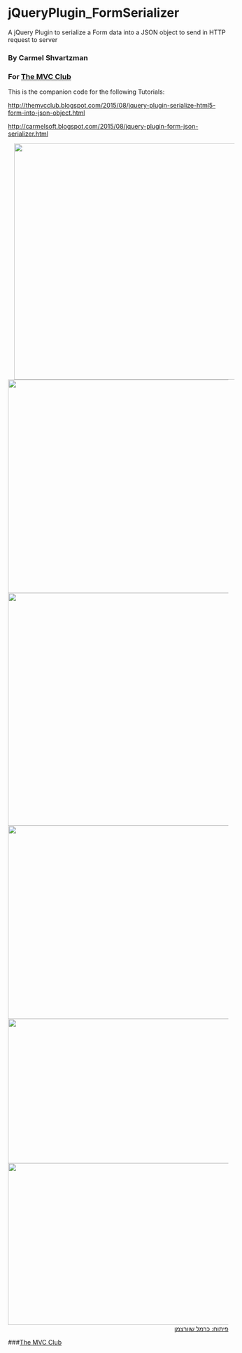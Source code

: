 # jQueryPlugin_FormSerializer
A jQuery Plugin to serialize a Form data into a JSON object to send in HTTP request to server
 

### By Carmel Shvartzman
### For  <a href="http://themvcclub.blogspot.com/"   target="_new"  >The MVC Club</a>
This is the companion code for the following Tutorials:

http://themvcclub.blogspot.com/2015/08/jquery-plugin-serialize-html5-form-into-json-object.html

 http://carmelsoft.blogspot.com/2015/08/jquery-plugin-form-json-serializer.html

<a href="http://themvcclub.blogspot.com/2015/08/jquery-plugin-serialize-html5-form-into-json-object.html" imageanchor="1" target="_self" style="margin-left: 1em; margin-right: 1em;">


<img border="0" height="540" src="http://3.bp.blogspot.com/-JUNfnR1H3oc/VcNBzefWztI/AAAAAAAALhQ/vxfeqjUo0xU/s640/1.png" width="640" />


<img border="0" height="488" src="http://2.bp.blogspot.com/-BOSDGcEmtwQ/VcNBzRj1dtI/AAAAAAAALhU/VhrX8le0L50/s640/3.png" width="640" />


<img border="0" height="532" src="http://2.bp.blogspot.com/-4To3nxB8yF4/VcNB0hIrcTI/AAAAAAAALhE/RYfhNiNvKEA/s640/4.png" width="640" />


<img border="0" height="442" src="http://1.bp.blogspot.com/-5N5AXS2e1As/VcNB0qYjj3I/AAAAAAAALhA/hTDglMROTqc/s640/5.png" width="640" />


<img border="0" height="330" src="http://4.bp.blogspot.com/-GzqLUTQfgrY/VcNB1dJI8dI/AAAAAAAALhM/vOVyHudKVCo/s640/6.png" width="640" />


<img border="0" height="370" src="http://2.bp.blogspot.com/-ngwp50s7Xn4/VcNB1LZYTPI/AAAAAAAALhI/jF9jXnikwko/s640/7.png" width="640" />





<div style="direction: rtl;">
פיתוח: כרמל שוורצמן</div>





</a>

###<a href="http://themvcclub.blogspot.com/"   target="_new"  >The MVC Club</a>
